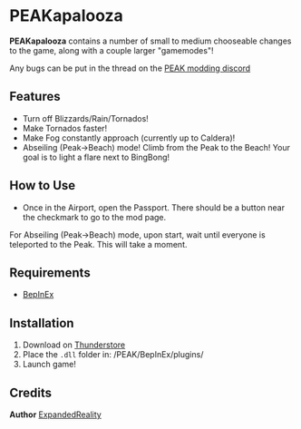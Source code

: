 # PEAKapalooza

**PEAKapalooza** contains a number of small to medium chooseable changes to the game, along with a couple larger "gamemodes"!

Any bugs can be put in the thread on the [PEAK modding discord](https://discord.gg/SAw86z24rB)

## Features

- Turn off Blizzards/Rain/Tornados!
- Make Tornados faster!
- Make Fog constantly approach (currently up to Caldera)!
- Abseiling (Peak->Beach) mode! Climb from the Peak to the Beach! Your goal is to light a flare next to BingBong!

## How to Use

- Once in the Airport, open the Passport. There should be a button near the checkmark to go to the mod page.

For Abseiling (Peak->Beach) mode, upon start, wait until everyone is teleported to the Peak. This will take a moment.

## Requirements

- [BepInEx](https://thunderstore.io/c/peak/p/BepInEx/BepInExPack_PEAK/)

## Installation

1. Download on [Thunderstore](https://thunderstore.io/c/peak/)
2. Place the `.dll` folder in: /PEAK/BepInEx/plugins/
3. Launch game!


## Credits

**Author** [ExpandedReality](https://www.youtube.com/@ExpandedRealityGame)
